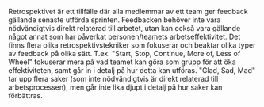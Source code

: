 Retrospektivet är ett tillfälle där alla medlemmar av ett team ger feedback gällande senaste utförda sprinten. Feedbacken behöver inte vara nödvändigtvis direkt relaterad till arbetet, utan kan också vara gällande något annat som har påverkat personen/teamets arbetseffektivitet. Det finns flera olika retrospektivstekniker som fokuserar och beaktar olika typer av feedback på olika sätt. T.ex. "Start, Stop, Continue, More of, Less of Wheel" fokuserar mera på vad teamet kan göra som grupp för att öka effektiviteten, samt går in i detalj på hur detta kan utföras. "Glad, Sad, Mad" tar upp flera saker (som inte nödvändigtvis är direkt relaterad till arbetsprocessen), men går inte lika djupt i detalj på hur saker kan förbättras.   